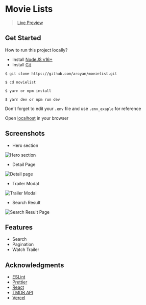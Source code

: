 # Movie Lists

> [Live Preview](https://whyw.vercel.app)

## Get Started

How to run this project locally?

- Install [NodeJS v16+](https://nodejs.org/en/download)
- Install [Git](https://git-scm.com/downloads)

```
$ git clone https://github.com/aroyan/movielist.git

$ cd movielist

$ yarn or npm install

$ yarn dev or npm run dev
```

Don't forget to edit your `.env` file and use `.env_exaple` for reference

Open [localhost](http://localhost:3000) in your browser

## Screenshots

- Hero section

![Hero section](/images/hero.png)

- Detail Page

![Detail page](/images/detail.png)

- Trailer Modal

![Trailer Modal](/images/trailer.png)

- Search Result

![Search Result Page](/images/search_result.png)

## Features

- Search
- Pagination
- Watch Trailer

## Acknowledgments

- [ESLint](https://eslint.org)
- [Prettier](https://prettier.io)
- [React](https://reactjs.org)
- [TMDB API](https://www.themoviedb.org/documentation/api)
- [Vercel](https://vercel.com)
